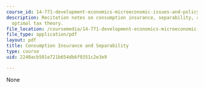 ```yaml
---
course_id: 14-771-development-economics-microeconomic-issues-and-policy-models-fall-2008
description: Recitation notes on consumption insurance, separability, and traditional
  optimal tax theory.
file_location: /coursemedia/14-771-development-economics-microeconomic-issues-and-policy-models-fall-2008/2240acb501e721b654db6f9351c2e3e9_rec6.pdf
file_type: application/pdf
layout: pdf
title: Consumption Insurance and Separability
type: course
uid: 2240acb501e721b654db6f9351c2e3e9

---
```

None